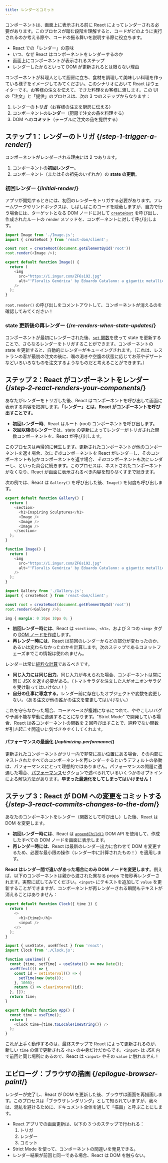 ```yaml
---
title: レンダーとコミット
---
```


<Intro>

コンポーネントは、画面上に表示される前に React によってレンダーされる必要があります。このプロセスが踏む段階を理解すると、コードがどのように実行されるのか考える際や、コードの振る舞いを説明する際に役立ちます。

</Intro>

<YouWillLearn>

* React での「レンダー」の意味
* いつ、なぜ React はコンポーネントをレンダーするのか
* 画面上にコンポーネントが表示されるステップ
* レンダーしたからといって DOM が更新されるとは限らない理由

</YouWillLearn>

コンポーネントが料理人として厨房に立ち、食材を調理して美味しい料理を作っている様子をイメージしてみてください。このシナリオにおいて React はウェイターです。お客様の注文を伝えて、できた料理をお客様に渡します。この UI の「注文」と「提供」のプロセスは、次の 3 つのステップからなります：

1. レンダーの**トリガ**（お客様の注文を厨房に伝える）
2. コンポーネントの**レンダー**（厨房で注文の品を料理する）
3. DOM への**コミット**（テーブルに注文の品を提供する）

<IllustrationBlock sequential>
  <Illustration caption="トリガ" alt="レストランのウェイター役の React が、ユーザから注文を聞き取って、コンポーネントの厨房に渡している。" src="/images/docs/illustrations/i_render-and-commit1.png" />
  <Illustration caption="レンダー" alt="Card シェフが React に出来立ての Card コンポーネントを渡している。" src="/images/docs/illustrations/i_render-and-commit2.png" />
  <Illustration caption="コミット" alt="React がユーザの座っているテーブルに Card を提供している。" src="/images/docs/illustrations/i_render-and-commit3.png" />
</IllustrationBlock>

## ステップ 1：レンダーのトリガ {/*step-1-trigger-a-render*/}

コンポーネントがレンダーされる理由には 2 つあります。

1. コンポーネントの**初回レンダー**。
2. コンポーネント（またはその祖先のいずれか）の **state の更新**。

### 初回レンダー {/*initial-render*/}

アプリが開始するときには、初回のレンダーをトリガする必要があります。フレームワークやサンドボックスは、しばしばこのコードを隠蔽しますが、自力で行う場合には、ターゲットとなる DOM ノードに対して [`createRoot`](/reference/react-dom/client/createRoot) を呼び出し、作成されたルートの `render` メソッドを、コンポーネントに対して呼び出します。

<Sandpack>

```js src/index.js active
import Image from './Image.js';
import { createRoot } from 'react-dom/client';

const root = createRoot(document.getElementById('root'))
root.render(<Image />);
```

```js src/Image.js
export default function Image() {
  return (
    <img
      src="https://i.imgur.com/ZF6s192.jpg"
      alt="'Floralis Genérica' by Eduardo Catalano: a gigantic metallic flower sculpture with reflective petals"
    />
  );
}
```

</Sandpack>

`root.render()` の呼び出しをコメントアウトして、コンポーネントが消えるのを確認してみてください！

### state 更新後の再レンダー {/*re-renders-when-state-updates*/}

コンポーネントが最初にレンダーされた後、[`set` 関数](/reference/react/useState#setstate)を使って state を更新することで、さらなるレンダーをトリガすることができます。コンポーネントの state を更新すると、自動的にレンダーがキューイングされます。（これは、レストランの客が最初の注文の後に、喉の渇きや空腹の状態に応じてお茶やデザートなどいろいろなものを注文するようなものだと考えることができます。）

<IllustrationBlock sequential>
  <Illustration caption="state の更新が..." alt="レストランのウェイター役の React が Card UI を提供したところ。矢印頭の顧客は、黒ではなく、ピンクのカードが欲しいのだと注文している。" src="/images/docs/illustrations/i_rerender1.png" />
  <Illustration caption="... トリガになって ..." alt="React はコンポーネントの厨房に戻り、ピンクの Card が必要だと Card シェフに伝える。" src="/images/docs/illustrations/i_rerender2.png" />
  <Illustration caption="... レンダーされる！" alt="Card シェフはピンクのカードを React に渡している。" src="/images/docs/illustrations/i_rerender3.png" />
</IllustrationBlock>

## ステップ 2：React がコンポーネントをレンダー {/*step-2-react-renders-your-components*/}

あなたがレンダーをトリガした後、React はコンポーネントを呼び出して画面に表示する内容を把握します。**「レンダー」とは、React がコンポーネントを呼び出すことです。**

* **初回レンダー時**、React はルート (root) コンポーネントを呼び出します。
* **次回以降のレンダー**では、state の更新によってレンダーがトリガされた関数コンポーネントを、React が呼び出します。

このプロセスは再帰的に発生します。更新されたコンポーネントが他のコンポーネントを返す場合、次に*その*コンポーネントを React がレンダーし、そのコンポーネントも何かコンポーネントを返す場合、*その*コンポーネントも次にレンダーし、といった具合に続きます。このプロセスは、ネストされたコンポーネントがなくなり、React が画面に表示されるべき内容を知り尽くすまで続きます。

次の例では、React は `Gallery()` を呼び出した後、`Image()` を何度も呼び出します。

<Sandpack>

```js src/Gallery.js active
export default function Gallery() {
  return (
    <section>
      <h1>Inspiring Sculptures</h1>
      <Image />
      <Image />
      <Image />
    </section>
  );
}

function Image() {
  return (
    <img
      src="https://i.imgur.com/ZF6s192.jpg"
      alt="'Floralis Genérica' by Eduardo Catalano: a gigantic metallic flower sculpture with reflective petals"
    />
  );
}
```

```js src/index.js
import Gallery from './Gallery.js';
import { createRoot } from 'react-dom/client';

const root = createRoot(document.getElementById('root'))
root.render(<Gallery />);
```

```css
img { margin: 0 10px 10px 0; }
```

</Sandpack>

* **初回レンダー時には**、React は `<section>`、`<h1>`、および 3 つの `<img>` タグの [DOM ノードを作成](https://developer.mozilla.org/docs/Web/API/Document/createElement)します。
* **再レンダー時には**、React は前回のレンダーからどの部分が変わったのか、あるいは変わらなかったのかを計算します。次のステップであるコミットフェーズまでこの情報は使われません。

<Pitfall>

レンダーは常に[純粋な計算](/learn/keeping-components-pure)であるべきです。

* **同じ入力には同じ出力**。同じ入力が与えられた場合、コンポーネントは常に同じ JSX を返す必要がある。（トマトサラダを注文した人がオニオンサラダを受け取ってはいけない！）
* **自分の仕事に専念する**。レンダー前に存在したオブジェクトや変数を変更しない。（ある注文が他の誰かの注文を変更してはいけない。）

これを守らなかった場合、コードベースが複雑になるにつれて、ややこしいバグや予測不能な挙動に遭遇することになります。"Strict Mode" で開発している場合、React は各コンポーネントの関数を 2 回呼び出すことで、純粋でない関数が引き起こす間違いに気づきやすくしてくれます。

</Pitfall>

<DeepDive>

#### パフォーマンスの最適化 {/*optimizing-performance*/}

更新されたコンポーネントがツリー内で非常に高い位置にある場合、その内部にネストされたすべてのコンポーネントを再レンダーするというデフォルトの挙動は、パフォーマンスにとって理想的ではありません。パフォーマンスの問題に遭遇した場合、[パフォーマンス](https://reactjs.org/docs/optimizing-performance.html)セクションで述べられているいくつかのオプトインによる解決方法があります。**早まった最適化をしてしまってはいけません！**

</DeepDive>

## ステップ 3：React が DOM への変更をコミットする {/*step-3-react-commits-changes-to-the-dom*/}

あなたのコンポーネントをレンダー（関数として呼び出し）した後、React は DOM を変更します。

* **初回レンダー時には**、React は [`appendChild()`](https://developer.mozilla.org/docs/Web/API/Node/appendChild) DOM API を使用して、作成したすべての DOM ノードを画面に表示します。
* **再レンダー時には**、React は最新のレンダー出力に合わせて DOM を変更するため、必要な最小限の操作（レンダー中に計算されたもの！）を適用します。

**React はレンダー間で違いがあった場合にのみ DOM ノードを変更します**。例えば、以下のコンポーネントは親から渡された異なる props で毎秒再レンダーされます。実際に試してみてください。`<input>` にテキストを追加して `value` を更新することができますが、コンポーネントが再レンダーされる瞬間もテキストが消えることはありません：

<Sandpack>

```js src/Clock.js active
export default function Clock({ time }) {
  return (
    <>
      <h1>{time}</h1>
      <input />
    </>
  );
}
```

```js src/App.js hidden
import { useState, useEffect } from 'react';
import Clock from './Clock.js';

function useTime() {
  const [time, setTime] = useState(() => new Date());
  useEffect(() => {
    const id = setInterval(() => {
      setTime(new Date());
    }, 1000);
    return () => clearInterval(id);
  }, []);
  return time;
}

export default function App() {
  const time = useTime();
  return (
    <Clock time={time.toLocaleTimeString()} />
  );
}
```

</Sandpack>

これが上手く動作するのは、最終ステップで React によって更新されるのが、新しい `time` の値で更新される `<h1>` の中身だけだからです。`<input>` は JSX 内で前回と同じ場所にあるので、React は `<input>` やその `value` に触れません！

## エピローグ：ブラウザの描画 {/*epilogue-browser-paint*/}

レンダーが完了し、React が DOM を更新した後、ブラウザは画面を再描画します。このプロセスは「ブラウザレンダリング」として知られていますが、我々は、混乱を避けるために、ドキュメント全体を通して「描画」と呼ぶことにします。

<Illustration alt="ブラウザが「カード要素と静物画」を描画している" src="/images/docs/illustrations/i_browser-paint.png" />

<Recap>

* React アプリでの画面更新は、以下の 3 つのステップで行われる：
  1. トリガ
  2. レンダー
  3. コミット
* Strict Mode を使って、コンポーネントの間違いを発見できる。
* レンダー結果が前回と同一である場合、React は DOM を触らない。

</Recap>
